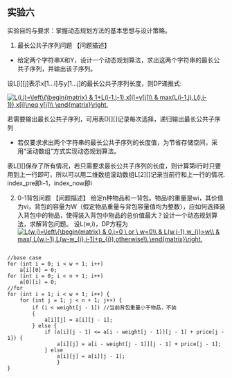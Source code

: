 ## 实验六 ##

实验目的与要求：掌握动态规划方法的基本思想与设计策略。

1. 最长公共子序列问题
【问题描述】
- 给定两个字符串X和Y，设计一个动态规划算法，求出这两个字符串的最长公共子序列，并输出该子序列。

设L[i][j]表示x[1...i]与y[1...j]的最长公共子序列长度，则DP递推式:

<a href="https://www.codecogs.com/eqnedit.php?latex=L(i,j)=\left\{\begin{matrix}&space;&&space;1&plus;L(i-1,j-1),x[i]=y[j]\\&space;&&space;max(L(i-1,j),L(i,j-1)),x[i]\neq&space;y[j]\\&space;\end{matrix}\right." target="_blank"><img src="https://latex.codecogs.com/gif.latex?L(i,j)=\left\{\begin{matrix}&space;&&space;1&plus;L(i-1,j-1),x[i]=y[j]\\&space;&&space;max(L(i-1,j),L(i,j-1)),x[i]\neq&space;y[j]\\&space;\end{matrix}\right." title="L(i,j)=\left\{\begin{matrix} & 1+L(i-1,j-1),x[i]=y[j]\\ & max(L(i-1,j),L(i,j-1)),x[i]\neq y[j]\\ \end{matrix}\right." /></a>

若需要输出最长公共子序列，可用表D[][]记录每次选择，递归输出最长公共子序列

- 若仅要求求出两个字符串的最长公共子序列的长度值，为节省存储空间，采用“滚动数组”方式实现动态规划算法。

表L[][]保存了所有情况，若只需要求最长公共子序列的长度，则计算第i行时只要用到上一行即可，所以可以用二维数组滚动数组L[2][]记录当前行和上一行的情况.
index\_pre即i-1，index\_now即i

2. 0-1背包问题
【问题描述】
给定n种物品和一背包。物品i的重量是wi，其价值为vi，背包的容量为W（假定物品重量与背包容量值均为整数），应如何选择装入背包中的物品，使得装入背包中物品的总价值最大？设计一个动态规划算法，求解背包问题。
设L(w,i)，DP方程为
<a href="https://www.codecogs.com/eqnedit.php?latex=L(w,i)=\left\{\begin{matrix}&space;&&space;0,i=0&space;\&space;or&space;\&space;w=0\\&space;&&space;L(w,i-1),w_{i}>w\\&space;&&space;max(&space;L(w,i-1),L(w-w_{i},i-1)&plus;p_{i}),otherwise\\&space;\end{matrix}\right." target="_blank"><img src="https://latex.codecogs.com/gif.latex?L(w,i)=\left\{\begin{matrix}&space;&&space;0,i=0&space;\&space;or&space;\&space;w=0\\&space;&&space;L(w,i-1),w_{i}>w\\&space;&&space;max(&space;L(w,i-1),L(w-w_{i},i-1)&plus;p_{i}),otherwise\\&space;\end{matrix}\right." title="L(w,i)=\left\{\begin{matrix} & 0,i=0 \ or \ w=0\\ & L(w,i-1),w_{i}>w\\ & max( L(w,i-1),L(w-w_{i},i-1)+p_{i}),otherwise\\ \end{matrix}\right." /></a>

~~~

//base case
for (int i = 0; i < w + 1; i++)
    a[i][0] = 0;
for (int i = 0; i < n + 1; i++)
    a[0][i] = 0;
//for
for (int i = 1; i < w + 1; i++) {
    for (int j = 1; j < n + 1; j++) {
        if (i < weight[j - 1]) //当前背包重量小于物品，不装
        {
            a[i][j] = a[i][j - 1];
        } else {
            if (a[i][j - 1] <= a[i - weight[j - 1]][j - 1] + price[j - 1]) {
                a[i][j] = a[i - weight[j - 1]][j - 1] + price[j - 1];
            } else
                a[i][j] = a[i][j - 1];
                }                                                                                                                        
}

~~~

